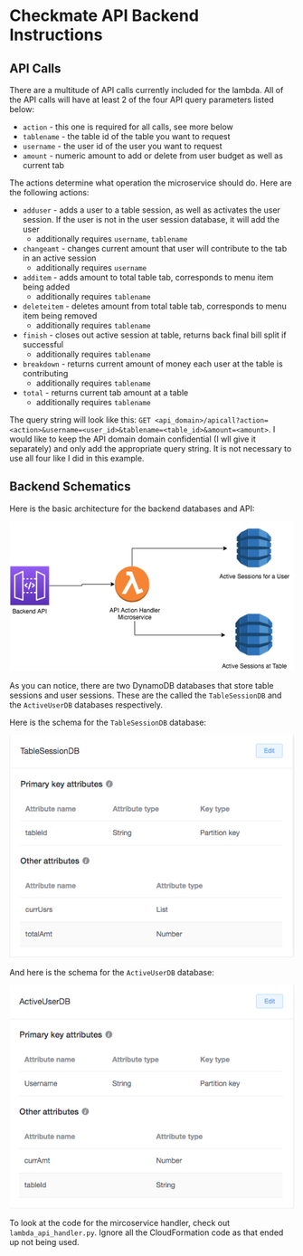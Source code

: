 # Checkmate API Backend Instructions

## API Calls

There are a multitude of API calls currently included for the lambda. All of the API calls will have at least 2 of the four API query parameters listed below:
* `action` - this one is required for all calls, see more below
* `tablename` - the table id of the table you want to request
* `username` - the user id of the user you want  to request
* `amount` - numeric amount to add or delete from user budget as well as current tab

The actions determine what operation the microservice should do. Here are the following actions:
* `adduser` - adds a user to a table session, as well as activates the user session. If the user is not in the user session database, it will add the user
    * additionally requires `username`, `tablename`
* `changeamt` - changes current amount that user will contribute to the tab in an active session
    * additionally requires `username`
* `additem` - adds amount to total table tab, corresponds to menu item being added
    * additionally requires `tablename`
* `deleteitem` - deletes amount from total table tab, corresponds to menu item being removed
    * additionally requires `tablename`
* `finish` - closes out active session at table, returns back final bill split if successful
    * additionally requires `tablename`
* `breakdown` - returns current amount of money each user at the table is contributing
    * additionally requires `tablename`
* `total` - returns current tab amount at a table
    * additionally requires `tablename`

The query string will look like this: `GET <api_domain>/apicall?action=<action>&username=<user_id>&tablename=<table_id>&amount=<amount>`. I would like to keep the API domain domain confidential (I wll give it separately) and only add the appropriate query string. It is not necessary to use all four like I did in this example.

## Backend Schematics

Here is the basic architecture for the backend databases and API:

![backend diagram](BillSplitDiagram.png)

As you can notice, there are two DynamoDB databases that store table sessions and user sessions. These are the called the `TableSessionDB` and the `ActiveUserDB` databases respectively. 

Here is the schema for the `TableSessionDB` database:

![table session schema](TableSessionSchema.png)

And here is the schema for the `ActiveUserDB` database:

![user session schema](ActiveUserSchema.png)

To look at the code for the mircoservice handler, check out `lambda_api_handler.py`. Ignore all the CloudFormation code as that ended up not being used.


